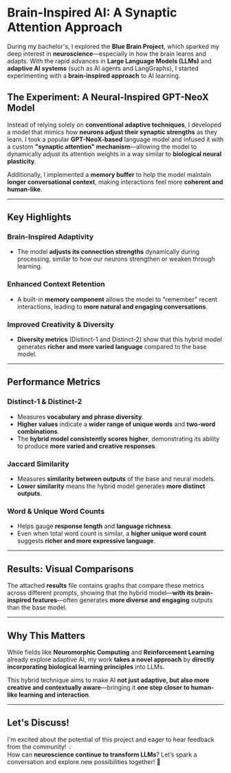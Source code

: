 #  Brain-Inspired AI: A Synaptic Attention Approach

During my bachelor's, I explored the **Blue Brain Project**, which sparked my deep interest in **neuroscience**—especially in how the brain learns and adapts. With the rapid advances in **Large Language Models (LLMs)** and **adaptive AI systems** (such as AI agents and LangGraphs), I started experimenting with a **brain-inspired approach** to AI learning.

##  The Experiment: A Neural-Inspired GPT-NeoX Model

Instead of relying solely on **conventional adaptive techniques**, I developed a model that mimics how **neurons adjust their synaptic strengths** as they learn. I took a popular **GPT-NeoX-based** language model and infused it with a custom **"synaptic attention" mechanism**—allowing the model to dynamically adjust its attention weights in a way similar to **biological neural plasticity**. 

Additionally, I implemented a **memory buffer** to help the model maintain **longer conversational context**, making interactions feel more **coherent and human-like**.

---

##  Key Highlights

###  Brain-Inspired Adaptivity
- The model **adjusts its connection strengths** dynamically during processing, similar to how our neurons strengthen or weaken through learning.

###  Enhanced Context Retention
- A built-in **memory component** allows the model to "remember" recent interactions, leading to **more natural and engaging conversations**.

###  Improved Creativity & Diversity
- **Diversity metrics** (Distinct-1 and Distinct-2) show that this hybrid model generates **richer and more varied language** compared to the base model.

---

##  Performance Metrics

###  **Distinct-1 & Distinct-2**
- Measures **vocabulary and phrase diversity**.  
- **Higher values** indicate a **wider range of unique words** and **two-word combinations**.
- The **hybrid model consistently scores higher**, demonstrating its ability to produce **more varied and creative responses**.

### **Jaccard Similarity**
- Measures **similarity between outputs** of the base and neural models.
- **Lower similarity** means the hybrid model generates **more distinct outputs**.

###  **Word & Unique Word Counts**
- Helps gauge **response length** and **language richness**.
- Even when total word count is similar, a **higher unique word count** suggests **richer and more expressive language**.

---

##  Results: Visual Comparisons

The attached **results** file contains graphs that compare these metrics across different prompts, showing that the hybrid model—**with its brain-inspired features**—often generates **more diverse and engaging** outputs than the base model.


---

##  Why This Matters

While fields like **Neuromorphic Computing** and **Reinforcement Learning** already explore adaptive AI, my work **takes a novel approach** by **directly incorporating biological learning principles** into LLMs. 

This hybrid technique aims to make AI **not just adaptive, but also more creative and contextually aware**—bringing it **one step closer to human-like learning and interaction**.

---

##  Let's Discuss!

I'm excited about the potential of this project and eager to hear feedback from the community! 💡  
How can **neuroscience continue to transform LLMs**? Let’s spark a conversation and explore new possibilities together! 🚀

